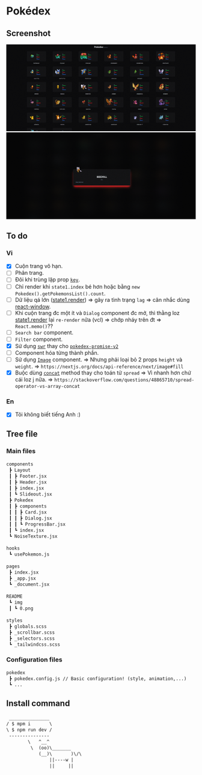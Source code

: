 # Pokédex

## Screenshot

![](./README/img/1.png)
![](./README/img/2.png)

## To do

### Vi

- [x] Cuộn trang vô hạn.
- [ ] Phân trang.
- [ ] Đôi khi trùng lặp prop [`key`](https://github.com/shenlong616/pokedex/blob/4efe2a0b9a39acbcbb3ac8387161a05743626275/components/Pokedex/index.jsx#L58).
- [ ] Chỉ render khi `state1.index` bé hơn hoặc bằng `new Pokedex().getPokemonsList().count`.
- [ ] Dữ liệu qá lớn ([state1.render](https://github.com/shenlong616/pokedex/blob/4efe2a0b9a39acbcbb3ac8387161a05743626275/components/Pokedex/index.jsx#L13)) => gây ra tình trạng `lag` => cân nhắc dùng [react-window](https://www.npmjs.com/package/react-window).
- [ ] Khi cuộn trang đc một ít và `Dialog` component đc mở, thì thằng loz [state1.render](https://github.com/shenlong616/pokedex/blob/4efe2a0b9a39acbcbb3ac8387161a05743626275/components/Pokedex/index.jsx#L37) lại `re-render` nữa (vcl) => chớp nháy trên đt => `React.memo()`??
- [ ] `Search bar` component.
- [ ] `Filter` component.
- [x] Sử dụng [`swr`](https://swr.vercel.app/) thay cho [`pokedex-promise-v2`](https://github.com/PokeAPI/pokedex-promise-v2)
- [ ] Component hóa từng thành phần.
- [ ] Sử dụng [`Image`](https://nextjs.org/docs/api-reference/next/image) component. => Nhưng phải loại bỏ 2 props `height` và `weight`. => `https://nextjs.org/docs/api-reference/next/image#fill`
- [x] Buộc dùng [`concat`](https://github.com/shenlong616/pokedex/blob/c9c3a88b81f99cd0a2371392a845f5a6a0f8ff76/components/Pokedex/index.jsx#L53) method thay cho toán tử `spread` => Vì nhanh hơn chứ cái loz j nữa. => `https://stackoverflow.com/questions/48865710/spread-operator-vs-array-concat`

### En

- [x] Tôi không biết tiếng Anh :)

## Tree file

### Main files

```text
components
 ┣ Layout
 ┃ ┣ Footer.jsx
 ┃ ┣ Header.jsx
 ┃ ┣ index.jsx
 ┃ ┗ Slideout.jsx
 ┣ Pokedex
 ┃ ┣ components
 ┃ ┃ ┣ Card.jsx
 ┃ ┃ ┣ Dialog.jsx
 ┃ ┃ ┗ ProgressBar.jsx
 ┃ ┗ index.jsx
 ┗ NoiseTexture.jsx

hooks
 ┗ usePokemon.js

pages
 ┣ index.jsx
 ┣ _app.jsx
 ┗ _document.jsx

README
 ┗ img
 ┃ ┗ 0.png

styles
 ┣ globals.scss
 ┣ _scrollbar.scss
 ┣ _selectors.scss
 ┗ _tailwindcss.scss
```

### Configuration files

```text
pokedex
 ┣ pokedex.config.js // Basic configuration! (style, animation,...)
 ┗ ...
```

## Install command

```text
 _______________
/ $ mpm i       \
\ $ npm run dev /
 ---------------
        \   ^__^
         \  (oo)\_______
            (__)\       )\/\
                ||----w |
                ||     ||
```
